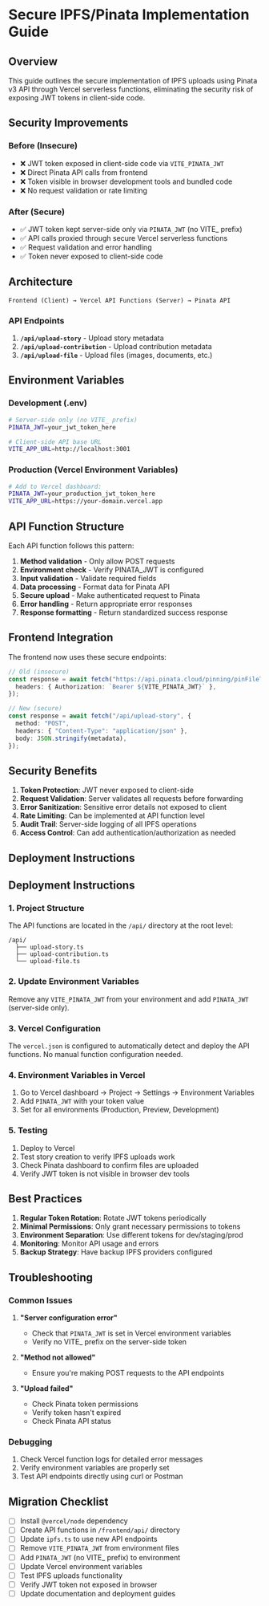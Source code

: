 # Secure IPFS/Pinata Implementation Guide

## Overview

This guide outlines the secure implementation of IPFS uploads using Pinata v3 API through Vercel serverless functions, eliminating the security risk of exposing JWT tokens in client-side code.

## Security Improvements

### Before (Insecure)

- ❌ JWT token exposed in client-side code via `VITE_PINATA_JWT`
- ❌ Direct Pinata API calls from frontend
- ❌ Token visible in browser development tools and bundled code
- ❌ No request validation or rate limiting

### After (Secure)

- ✅ JWT token kept server-side only via `PINATA_JWT` (no VITE\_ prefix)
- ✅ API calls proxied through secure Vercel serverless functions
- ✅ Request validation and error handling
- ✅ Token never exposed to client-side code

## Architecture

```
Frontend (Client) → Vercel API Functions (Server) → Pinata API
```

### API Endpoints

1. **`/api/upload-story`** - Upload story metadata
2. **`/api/upload-contribution`** - Upload contribution metadata
3. **`/api/upload-file`** - Upload files (images, documents, etc.)

## Environment Variables

### Development (.env)

```bash
# Server-side only (no VITE_ prefix)
PINATA_JWT=your_jwt_token_here

# Client-side API base URL
VITE_APP_URL=http://localhost:3001
```

### Production (Vercel Environment Variables)

```bash
# Add to Vercel dashboard:
PINATA_JWT=your_production_jwt_token_here
VITE_APP_URL=https://your-domain.vercel.app
```

## API Function Structure

Each API function follows this pattern:

1. **Method validation** - Only allow POST requests
2. **Environment check** - Verify PINATA_JWT is configured
3. **Input validation** - Validate required fields
4. **Data processing** - Format data for Pinata API
5. **Secure upload** - Make authenticated request to Pinata
6. **Error handling** - Return appropriate error responses
7. **Response formatting** - Return standardized success response

## Frontend Integration

The frontend now uses these secure endpoints:

```typescript
// Old (insecure)
const response = await fetch("https://api.pinata.cloud/pinning/pinFileToIPFS", {
  headers: { Authorization: `Bearer ${VITE_PINATA_JWT}` },
});

// New (secure)
const response = await fetch("/api/upload-story", {
  method: "POST",
  headers: { "Content-Type": "application/json" },
  body: JSON.stringify(metadata),
});
```

## Security Benefits

1. **Token Protection**: JWT never exposed to client-side
2. **Request Validation**: Server validates all requests before forwarding
3. **Error Sanitization**: Sensitive error details not exposed to client
4. **Rate Limiting**: Can be implemented at API function level
5. **Audit Trail**: Server-side logging of all IPFS operations
6. **Access Control**: Can add authentication/authorization as needed

## Deployment Instructions

## Deployment Instructions

### 1. Project Structure

The API functions are located in the `/api/` directory at the root level:

```
/api/
  ├── upload-story.ts
  ├── upload-contribution.ts
  └── upload-file.ts
```

### 2. Update Environment Variables

Remove any `VITE_PINATA_JWT` from your environment and add `PINATA_JWT` (server-side only).

### 3. Vercel Configuration

The `vercel.json` is configured to automatically detect and deploy the API functions. No manual function configuration needed.

### 4. Environment Variables in Vercel

1. Go to Vercel dashboard → Project → Settings → Environment Variables
2. Add `PINATA_JWT` with your token value
3. Set for all environments (Production, Preview, Development)

### 5. Testing

1. Deploy to Vercel
2. Test story creation to verify IPFS uploads work
3. Check Pinata dashboard to confirm files are uploaded
4. Verify JWT token is not visible in browser dev tools

## Best Practices

1. **Regular Token Rotation**: Rotate JWT tokens periodically
2. **Minimal Permissions**: Only grant necessary permissions to tokens
3. **Environment Separation**: Use different tokens for dev/staging/prod
4. **Monitoring**: Monitor API usage and errors
5. **Backup Strategy**: Have backup IPFS providers configured

## Troubleshooting

### Common Issues

1. **"Server configuration error"**

   - Check that `PINATA_JWT` is set in Vercel environment variables
   - Verify no VITE\_ prefix on the server-side token

2. **"Method not allowed"**

   - Ensure you're making POST requests to the API endpoints

3. **"Upload failed"**
   - Check Pinata token permissions
   - Verify token hasn't expired
   - Check Pinata API status

### Debugging

1. Check Vercel function logs for detailed error messages
2. Verify environment variables are properly set
3. Test API endpoints directly using curl or Postman

## Migration Checklist

- [ ] Install `@vercel/node` dependency
- [ ] Create API functions in `/frontend/api/` directory
- [ ] Update `ipfs.ts` to use new API endpoints
- [ ] Remove `VITE_PINATA_JWT` from environment files
- [ ] Add `PINATA_JWT` (no VITE\_ prefix) to environment
- [ ] Update Vercel environment variables
- [ ] Test IPFS uploads functionality
- [ ] Verify JWT token not exposed in browser
- [ ] Update documentation and deployment guides
